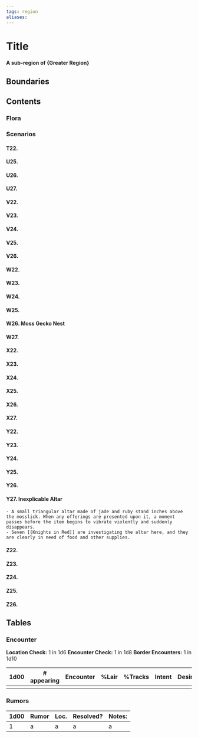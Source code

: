 ```yaml
---
tags: region
aliases:
---
```

# Title
#### A sub-region of {Greater Region}
## Boundaries
## Contents
### Flora
### Scenarios
#### T22.
#### U25.
#### U26.
#### U27.
#### V22.
#### V23.
#### V24.
#### V25.
#### V26.
#### W22.
#### W23.
#### W24.
#### W25.
#### W26. Moss Gecko Nest
#### W27.
#### X22.
#### X23.
#### X24.
#### X25.
#### X26.
#### X27.
#### Y22.
#### Y23.
#### Y24.
#### Y25.
#### Y26.
#### Y27. Inexplicable Altar
	- A small triangular altar made of jade and ruby stand inches above the mosslick. When any offerings are presented upon it, a moment passes before the item begins to vibrate violently and suddenly disappears.
	- Seven [[Knights in Red]] are investigating the altar here, and they are clearly in need of food and other supplies.
#### Z22.
#### Z23.
#### Z24.
#### Z25.
#### Z26.

## Tables
### Encounter
**Location Check:** 1 in 1d6
**Encounter Check:** 1 in 1d8
**Border Encounters:** 1 in 1d10


| 1d00 | # appearing | Encounter | %Lair | %Tracks | Intent | Desire |
| ---- | ----------- | --------- | ----- | ------- | ------ | ------ |
|      |             |           |       |         |        |        |

### Rumors
| 1d00 | Rumor | Loc. | Resolved? | Notes: |
|------|-------|------|-----------|--------|
| 1    | a     | a    | a         | a      |